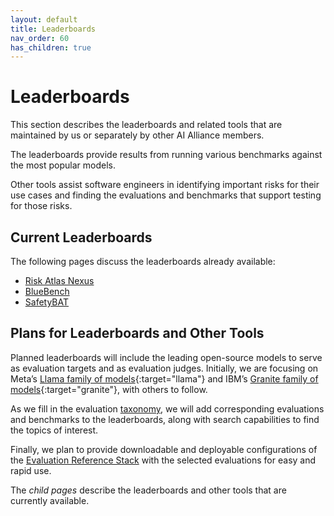 ```yaml
---
layout: default
title: Leaderboards
nav_order: 60
has_children: true
---
```


# Leaderboards

This section describes the leaderboards and related tools that are maintained by us or separately by other AI Alliance members.

The leaderboards provide results from running various benchmarks against the most popular models. 

Other tools assist software engineers in identifying important risks for their use cases and finding the evaluations and benchmarks that support testing for those risks.

## Current Leaderboards

The following pages discuss the leaderboards already available:

* [Risk Atlas Nexus]({{site.baseurl}}/leaderboards/risk-atlas-nexus)
* [BlueBench]({{site.baseurl}}/leaderboards/bluebench)
* [SafetyBAT]({{site.baseurl}}/leaderboards/safetybat)

## Plans for Leaderboards and Other Tools

Planned leaderboards will include the leading open-source models to serve as evaluation targets and as evaluation judges. Initially, we are focusing on Meta’s [Llama family of models](https://www.llama.com){:target="llama"} and IBM’s [Granite family of models](https://www.ibm.com/granite){:target="granite"}, with others to follow.  

As we fill in the evaluation [taxonomy]({{site.baseurl}}/taxonomy/taxonomy), we will add corresponding evaluations and benchmarks to the leaderboards, along with search capabilities to find the topics of interest.

Finally, we plan to provide downloadable and deployable configurations of the [Evaluation Reference Stack]({{site.baseurl}}/ref-stack/ref-stack) with the selected evaluations for easy and rapid use.

The _child pages_ describe the leaderboards and other tools that are currently available.
